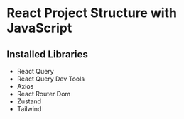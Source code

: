 
# React Project Structure with JavaScript


## Installed Libraries

- React Query
- React Query Dev Tools
- Axios
- React Router Dom
- Zustand
- Tailwind
